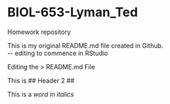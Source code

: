 # BIOL-653-Lyman_Ted
Homework repository

This is my original README.md file created in Github.  
-- editing to commence in RStudio


Editing the > README.md File

This is ## Header 2 ## 

This is a *word* in *italics* 